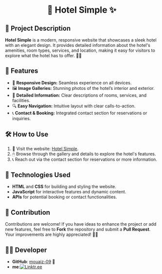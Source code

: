 <div align=center>
 
# 🏨 Hotel Simple ✨
</div>


## 📖 Project Description

**Hotel Simple** is a modern, responsive website that showcases a sleek hotel with an elegant design. It provides detailed information about the hotel's amenities, room types, services, and location, making it easy for visitors to explore what the hotel has to offer. 🏩✨
## 🌟 Features
- 📱 **Responsive Design:** Seamless experience on all devices.
- 🖼 **Image Galleries:** Stunning photos of the hotel’s interior and exterior.
- 📝 **Detailed Information:** Clear descriptions of rooms, services, and facilities.
- 🔍 **Easy Navigation:** Intuitive layout with clear calls-to-action.
- 📞 **Contact & Booking:** Integrated contact section for reservations or inquiries.

## 🛠 How to Use
1. 🔗 Visit the website: [Hotel Simple](https://mouaiz-09.github.io/hotal-sempl/).
2. 🖱 Browse through the gallery and details to explore the hotel's features.
3. 📞 Reach out via the contact section for reservations or more information.

## 🚀 Technologies Used
- **HTML** and **CSS** for building and styling the website.
- **JavaScript** for interactive features and dynamic content.
- **APIs** for potential booking or contact functionalities.

## 🤝 Contribution
Contributions are welcome! If you have ideas to enhance the project or add new features, feel free to **Fork** the repository and submit a **Pull Request**. Your improvements are highly appreciated! 🔧💡

## 👨‍💻 Developer
- **GitHub**: [mouaiz-09](https://github.com/mouaiz-09) 🎉
- **me**:[![Linktr.ee](https://assets.production.linktr.ee/profiles/_next/static/logo-assets/favicon.ico)](https://linktr.ee/ABDELMOUAIZ)


<!--
this  is  url background  https://scontent.fqfd1-2.fna.fbcdn.net/v/t39.30808-6/466352022_548643541206823_8579650597750097308_n.jpg?_nc_cat=108&ccb=1-7&_nc_sid=127cfc&_nc_ohc=jFVROUrOoowQ7kNvgEMd7pE&_nc_oc=Adh5TYYRlvyMYPX1IffqDcflGsRKD2ZblfiQg2JI-WdqYqGSqNse83e5C7cH3Eu9eQ4&_nc_zt=23&_nc_ht=scontent.fqfd1-2.fna&_nc_gid=ARuUehLxVoM443RLTtZT4mu&oh=00_AYBomL4kINky4gTKzQcDxOuqPV2jRsuusi-FW08jeGOGRw&oe=67B59118
 !-->


